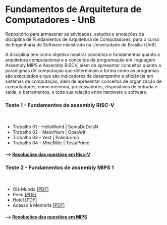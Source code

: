# Fundamentos de Arquitetura de Computadores - UnB 

Repositório para armazenar as atividades, estudos e anotações da disciplina de Fundamentos de Arquitetura de Computadores, para o curso de Engenharia de Software ministrado na Universidade de Brasília (UnB).

A disciplina tem como objetivo mostrar conceitos e fundamentos quanto a arquitetura computacional e a conceitos de programação em linguagem Assembly MIPS e Assembly RISCV, além de apresentar conceitos quanto a paradigmas de computação que determinam a forma como os programas são executados e que são indicadores de desempenho e eficiência em sistemas de computação, além de apresentar conceitos de organização de computadores, como memória, processadores, dispositivos de entrada e saída, e barramentos, e toda sua relação entre hardware e software.


### Teste 1 - Fundamentos de assembly RISC-V
ㅤ
* Trabalho 01 - HelloWorld | SomaDeDoisN 
* Trabalho 02 - MaiorNum | OperArit
* Trabalho 03 - Vest | Palindromo
* Trabalho 04 - MmcMdc | TestaPrimo

#### --> [Resoluções das questões em Risc-V](Teste_01/)

### Teste 2 - Fundamentos de assembly MIPS 1
ㅤ
* Olá Mundo [[PDF]](questoes/olamundo.pdf)
* Pneu [[PDF]](questoes/pneu.pdf)
* Hotel [[PDF]](questoes/hotel-simplificado.pdf)
* Acesso à Memoria [[PDF]](questoes/memoria.pdf)

#### --> [Resoluções das questões em MIPS](Teste_02/)

